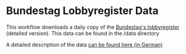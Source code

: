 # Bundestag Lobbyregister Data

This workflow downloads a daily copy of the [Bundestag's lobbyregister](https://www.lobbyregister.bundestag.de/) (detailed version). This data can be found in the /data directory

A detailed description of the data [can be found here (in German)](https://www.bundestag.de/resource/blob/874134/8a89a806027c9f3217ebaddee9840641/Dokumentation-JSON-Downloads-data.pdf)

